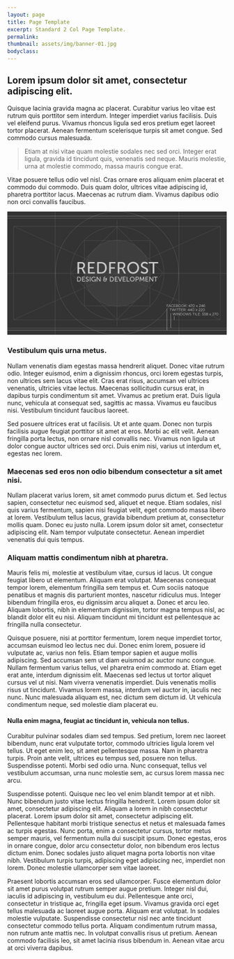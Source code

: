 ```yaml
---
layout: page
title: Page Template
excerpt: Standard 2 Col Page Template.
permalink:
thumbnail: assets/img/banner-01.jpg
bodyclass:
---
```



## Lorem ipsum dolor sit amet, consectetur adipiscing elit.

Quisque lacinia gravida magna ac placerat. Curabitur varius leo vitae est rutrum quis porttitor sem interdum. Integer imperdiet varius facilisis. Duis vel eleifend purus. Vivamus rhoncus ligula sed eros pretium eget laoreet tortor placerat. Aenean fermentum scelerisque turpis sit amet congue. Sed commodo cursus malesuada.

> Etiam at nisi vitae quam molestie sodales nec sed orci. Integer erat ligula, gravida id tincidunt quis, venenatis sed neque. Mauris molestie, urna at molestie commodo, massa mauris congue erat.

Vitae posuere tellus odio vel nisl. Cras ornare eros aliquam enim placerat et commodo dui commodo. Duis quam dolor, ultrices vitae adipiscing id, pharetra porttitor lacus. Maecenas ac rutrum diam. Vivamus dapibus odio non orci convallis faucibus.


![](/assets/brand/thumbnail.png)


### Vestibulum quis urna metus.

Nullam venenatis diam egestas massa hendrerit aliquet. Donec vitae rutrum odio. Integer euismod, enim a dignissim rhoncus, orci lorem egestas turpis, non ultrices sem lacus vitae elit. Cras erat risus, accumsan vel ultrices venenatis, ultricies vitae lectus. Maecenas sollicitudin cursus erat, in dapibus turpis condimentum sit amet. Vivamus ac pretium erat. Duis ligula nunc, vehicula at consequat sed, sagittis ac massa. Vivamus eu faucibus nisi. Vestibulum tincidunt faucibus laoreet.

Sed posuere ultrices erat ut facilisis. Ut et ante quam. Donec non turpis facilisis augue feugiat porttitor sit amet at eros. Morbi ac elit velit. Aenean fringilla porta lectus, non ornare nisl convallis nec. Vivamus non ligula ut dolor congue auctor ultrices sed orci. Duis enim nisi, varius ut interdum et, egestas nec lorem.


### Maecenas sed eros non odio bibendum consectetur a sit amet nisi.

Nullam placerat varius lorem, sit amet commodo purus dictum et. Sed lectus sapien, consectetur nec euismod sed, aliquet et neque. Etiam sodales, nisl quis varius fermentum, sapien nisi feugiat velit, eget commodo massa libero at lorem. Vestibulum tellus lacus, gravida bibendum pretium at, consectetur mollis quam. Donec eu justo nulla. Lorem ipsum dolor sit amet, consectetur adipiscing elit. Nam tempor vulputate consectetur. Aenean imperdiet venenatis dui quis tempus.


### Aliquam mattis condimentum nibh at pharetra.

Mauris felis mi, molestie at vestibulum vitae, cursus id lacus. Ut congue feugiat libero ut elementum. Aliquam erat volutpat. Maecenas consequat tempor lorem, elementum fringilla sem tempus et. Cum sociis natoque penatibus et magnis dis parturient montes, nascetur ridiculus mus. Integer bibendum fringilla eros, eu dignissim arcu aliquet a. Donec et arcu leo. Aliquam lobortis, nibh in elementum dignissim, tortor magna tempus nisl, ac blandit dolor elit eu nisi. Aliquam tincidunt mi tincidunt est pellentesque ac fringilla nulla consectetur.

Quisque posuere, nisi at porttitor fermentum, lorem neque imperdiet tortor, accumsan euismod leo lectus nec dui. Donec enim lorem, posuere id vulputate ac, varius non felis. Etiam tempor sapien et augue mollis adipiscing. Sed accumsan sem ut diam euismod ac auctor nunc congue. Nullam fermentum varius tellus, vel pharetra enim commodo at. Etiam eget erat ante, interdum dignissim elit. Maecenas sed lectus ut tortor aliquet cursus vel ut nisi. Nam viverra venenatis imperdiet. Duis venenatis mollis risus ut tincidunt. Vivamus lorem massa, interdum vel auctor in, iaculis nec nunc. Nunc malesuada aliquam est, nec dictum sem dictum id. Ut vehicula condimentum neque, sed molestie diam placerat eu.

#### Nulla enim magna, feugiat ac tincidunt in, vehicula non tellus.

Curabitur pulvinar sodales diam sed tempus. Sed pretium, lorem nec laoreet bibendum, nunc erat vulputate tortor, commodo ultricies ligula lorem vel tellus. Ut eget enim leo, sit amet pellentesque massa. Nam in pharetra turpis. Proin ante velit, ultrices eu tempus sed, posuere non tellus. Suspendisse potenti. Morbi sed odio urna. Nunc consequat, tellus vel vestibulum accumsan, urna nunc molestie sem, ac cursus lorem massa nec arcu.

Suspendisse potenti. Quisque nec leo vel enim blandit tempor at et nibh. Nunc bibendum justo vitae lectus fringilla hendrerit. Lorem ipsum dolor sit amet, consectetur adipiscing elit. Aliquam a lorem in nibh consectetur placerat. Lorem ipsum dolor sit amet, consectetur adipiscing elit. Pellentesque habitant morbi tristique senectus et netus et malesuada fames ac turpis egestas. Nunc porta, enim a consectetur cursus, tortor metus semper mauris, vel fermentum nulla dui suscipit ipsum. Donec egestas, eros in ornare congue, dolor arcu consectetur dolor, non bibendum eros lectus dictum enim. Donec sodales justo aliquet magna porta lobortis non vitae nibh. Vestibulum turpis turpis, adipiscing eget adipiscing nec, imperdiet non lorem. Donec molestie ullamcorper sem vitae laoreet.

Praesent lobortis accumsan eros sed ullamcorper. Fusce elementum dolor sit amet purus volutpat rutrum semper augue pretium. Integer nisl dui, iaculis id adipiscing in, vestibulum eu dui. Pellentesque ante orci, consectetur in tristique ac, fringilla eget ipsum. Vivamus gravida orci eget tellus malesuada ac laoreet augue porta. Aliquam erat volutpat. In sodales molestie vulputate. Suspendisse consectetur nisl nec ante tincidunt consectetur commodo tellus porta. Aliquam condimentum rutrum massa, non rutrum ante mattis nec. In volutpat convallis risus ut pretium. Aenean commodo facilisis leo, sit amet lacinia risus bibendum in. Aenean vitae arcu at orci viverra dapibus.



